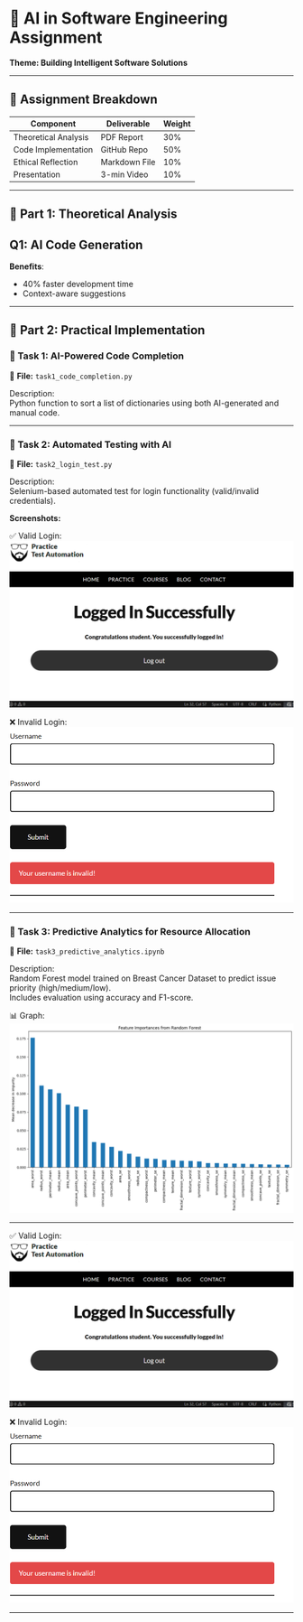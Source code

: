 # 🎯 AI in Software Engineering Assignment  
**Theme: Building Intelligent Software Solutions**   

---

## 📝 **Assignment Breakdown**  
| Component               | Deliverable          | Weight |  
|-------------------------|----------------------|--------|  
| Theoretical Analysis    | PDF Report           | 30%    |  
| Code Implementation     | GitHub Repo          | 50%    |  
| Ethical Reflection      | Markdown File        | 10%    |  
| Presentation            | 3-min Video          | 10%    |  

---

## 🧠 **Part 1: Theoretical Analysis**  

## Q1: AI Code Generation  
**Benefits**:  
+ 40% faster development time  
+ Context-aware suggestions

---

## 🤖 Part 2: Practical Implementation

### 🔸 Task 1: AI-Powered Code Completion

📂 **File:** `task1_code_completion.py`

Description:  
Python function to sort a list of dictionaries using both AI-generated and manual code.

---

### 🔸 Task 2: Automated Testing with AI

📂 **File:** `task2_login_test.py`

Description:  
Selenium-based automated test for login functionality (valid/invalid credentials).

**Screenshots:**  

✅ Valid Login:  
![login screenshot](test_login..png)  

❌ Invalid Login:  
![Invalid screenshot](test_invalid.png)  

---

### 🔸 Task 3: Predictive Analytics for Resource Allocation

📂 **File:** `task3_predictive_analytics.ipynb`

Description:  
Random Forest model trained on Breast Cancer Dataset to predict issue priority (high/medium/low).  
Includes evaluation using accuracy and F1-score.

📊 Graph:  
![Task 3 Graph](task3_graph.png)

---
✅ Valid Login:  
![login screenshot](test_login..png)  

❌ Invalid Login:  
![Invalid screenshot](test_invalid.png)  

---
